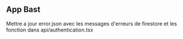 ## App Bast
Mettre a jour error.json avec les messages d'erreurs de firestore et les fonction dans api/authentication.tsx


